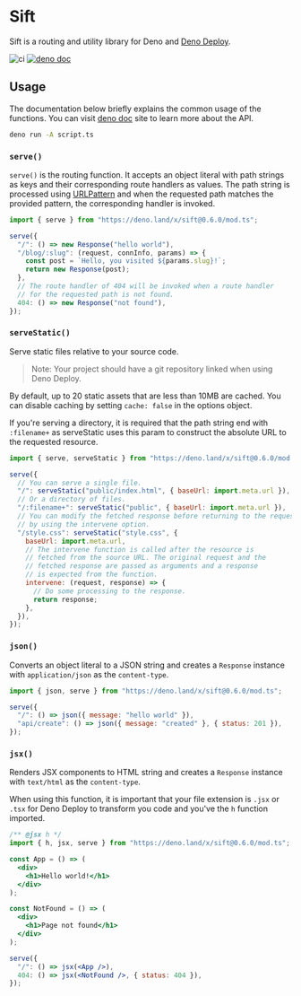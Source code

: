 # Sift

Sift is a routing and utility library for Deno and
[Deno Deploy](https://deno.com/deploy).

![ci](https://github.com/satyarohith/sift/actions/workflows/ci.yml/badge.svg)
[![deno doc](https://doc.deno.land/badge.svg)](https://doc.deno.land/https/deno.land/x/sift@0.6.0/mod.ts)

## Usage

The documentation below briefly explains the common usage of the functions. You
can visit [deno doc](https://doc.deno.land/https/deno.land/x/sift@0.6.0/mod.ts)
site to learn more about the API.

```sh
deno run -A script.ts
```

### `serve()`

`serve()` is the routing function. It accepts an object literal with path
strings as keys and their corresponding route handlers as values. The path
string is processed using
[URLPattern](https://developer.mozilla.org/en-US/docs/Web/API/URLPattern) and
when the requested path matches the provided pattern, the corresponding handler
is invoked.

```js
import { serve } from "https://deno.land/x/sift@0.6.0/mod.ts";

serve({
  "/": () => new Response("hello world"),
  "/blog/:slug": (request, connInfo, params) => {
    const post = `Hello, you visited ${params.slug}!`;
    return new Response(post);
  },
  // The route handler of 404 will be invoked when a route handler
  // for the requested path is not found.
  404: () => new Response("not found"),
});
```

### `serveStatic()`

Serve static files relative to your source code.

> Note: Your project should have a git repository linked when using Deno Deploy.

By default, up to 20 static assets that are less than 10MB are cached. You can
disable caching by setting `cache: false` in the options object.

If you're serving a directory, it is required that the path string end with
`:filename+` as serveStatic uses this param to construct the absolute URL to the
requested resource.

```js
import { serve, serveStatic } from "https://deno.land/x/sift@0.6.0/mod.ts";

serve({
  // You can serve a single file.
  "/": serveStatic("public/index.html", { baseUrl: import.meta.url }),
  // Or a directory of files.
  "/:filename+": serveStatic("public", { baseUrl: import.meta.url }),
  // You can modify the fetched response before returning to the request
  // by using the intervene option.
  "/style.css": serveStatic("style.css", {
    baseUrl: import.meta.url,
    // The intervene function is called after the resource is
    // fetched from the source URL. The original request and the
    // fetched response are passed as arguments and a response
    // is expected from the function.
    intervene: (request, response) => {
      // Do some processing to the response.
      return response;
    },
  }),
});
```

### `json()`

Converts an object literal to a JSON string and creates a `Response` instance
with `application/json` as the `content-type`.

```js
import { json, serve } from "https://deno.land/x/sift@0.6.0/mod.ts";

serve({
  "/": () => json({ message: "hello world" }),
  "api/create": () => json({ message: "created" }, { status: 201 }),
});
```

### `jsx()`

Renders JSX components to HTML string and creates a `Response` instance with
`text/html` as the `content-type`.

When using this function, it is important that your file extension is `.jsx` or
`.tsx` for Deno Deploy to transform you code and you've the `h` function
imported.

```jsx
/** @jsx h */
import { h, jsx, serve } from "https://deno.land/x/sift@0.6.0/mod.ts";

const App = () => (
  <div>
    <h1>Hello world!</h1>
  </div>
);

const NotFound = () => (
  <div>
    <h1>Page not found</h1>
  </div>
);

serve({
  "/": () => jsx(<App />),
  404: () => jsx(<NotFound />, { status: 404 }),
});
```
